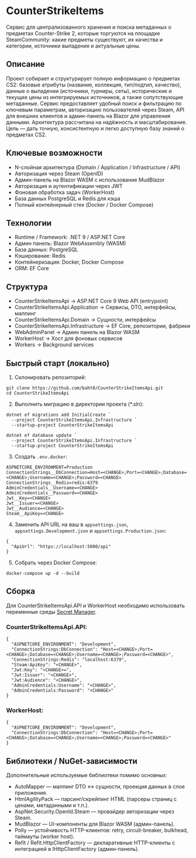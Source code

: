 # CounterStrikeItems
Сервис для централизованного хранения и поиска метаданных о предметах Counter-Strike 2, которые торгуются на площадке SteamCommunity: какие предметы существуют, их качества и категории, источники выпадения и актуальные цены.

## Описание
Проект собирает и структурирует полную информацию о предметах CS2: базовые атрибуты (название, коллекция, тип/подтип, качество), данные о выпадении (источники, турниры, сеты), исторические и текущие цены из интегрируемых источников, а также сопутствующие метаданные. Сервис предоставляет удобный поиск и фильтрацию по ключевым параметрам, авторизацию пользователей через Steam, API для внешних клиентов и админ-панель на Blazor для управления данными. Архитектура рассчитана на надёжность и масштабирование. Цель — дать точную, консистентную и легко доступную базу знаний о предметах CS2.

## Ключевые возможности
* N-слойная архитектура (Domain / Application / Infrastructure / API)
* Авторизация через Steam (OpenID)
* Админ-панель на Blazor WASM с использование MudBlazor
* Авторизация и аутентификации через JWT
* Фоновая обработка задач (WorkerHost)
* База данных PostgreSQL и Redis для кэша
* Полный контейнерный стек (Docker / Docker Compose)

## Технологии
* Runtime / Framework: .NET 9 / ASP.NET Core
* Админ панель: Blazor WebAssembly (WASM)
* База данных: PostgreSQL
* Кэширование: Redis
* Контейнеризация: Docker, Docker Compose
* ORM: EF Core

## Структура
* CounterStrikeItemsApi                    -> ASP.NET Core 9 Web API (entrypoint)
* CounterStrikeItemsApi.Application        -> Сервисы, DTO, интерфейсы, маппинг
* CounterStrikeItemsApi.Domain             -> Сущности, интерфейсы
* CounterStrikeItemsApi.Infrastructure     -> EF Core, репозитории, фабрики
* WebAdminPanel                            -> Админ панель на Blazor WASM
* WorkerHost                               -> Хост для фоновых сервисов
* Workers                                  -> Background services

## Быстрый старт (локально)
1. Склонировать репозиторий:
```
git clone https://github.com/baht0/CounterStrikeItemsApi.git
cd CounterStrikeItemsApi
```
2. Выполнить миграцию в директории проекта (*.sln):
```
dotnet ef migrations add InitialCreate `
  --project CounterStrikeItemsApi.Infrastructure `
  --startup-project CounterStrikeItemsApi

dotnet ef database update `
  --project CounterStrikeItemsApi.Infrastructure `
  --startup-project CounterStrikeItemsApi
```
3. Создать `.env.docker`:
```
ASPNETCORE_ENVIRONMENT=Production
ConnectionStrings__DbConnection=Host=<CHANGE>;Port=<CHANGE>;Database=<CHANGE>;Username=<CHANGE>;Password=<CHANGE>
ConnectionStrings__Redis=redis:6379
AdminCredentials__Username=<CHANGE>
AdminCredentials__Password=<CHANGE>
Jwt__Key=<CHANGE>
Jwt__Issuer=<CHANGE>
Jwt__Audience=<CHANGE>
Steam__ApiKey=<CHANGE>
```
4. Заменить API URL на ваш в `appsettings.json`, `appsettings.Development.json` и `appsettings.Production.json`:
```
{
  "ApiUrl": "https://localhost:5000/api"
}
```
5. Собрать через Docker Compose:
```
docker-compose up -d --build
```

## Сборка
Для CounterStrikeItemsApi.API и WorkerHost необходимо использовать переменные среды [Secret Manager](https://learn.microsoft.com/ru-ru/aspnet/core/security/app-secrets?view=aspnetcore-9.0&tabs=windows#secret-manager).
### CounterStrikeItemsApi.API:
```
{
  "ASPNETCORE_ENVIRONMENT": "Development",
  "ConnectionStrings:DbConnection": "Host=<CHANGE>;Port=<CHANGE>;Database=<CHANGE>;Username=<CHANGE>;Password=<CHANGE>",
  "ConnectionStrings:Redis": "localhost:6379",
  "Steam:ApiKey": "<CHANGE>",
  "Jwt:Key": "<CHANGE>=",
  "Jwt:Issuer": "<CHANGE>",
  "Jwt:Audience": "<CHANGE>",
  "AdminCredentials:Username": "<CHANGE>",
  "AdminCredentials:Password": "<CHANGE>"
}
```
### WorkerHost:
```
{
  "ASPNETCORE_ENVIRONMENT": "Development",
  "ConnectionStrings:DbConnection": "Host=<CHANGE>;Port=<CHANGE>;Database=<CHANGE>;Username=<CHANGE>;Password=<CHANGE>"
}
```
## Библиотеки / NuGet-зависимости
Дополнительные используемые библиотеки помимо основных:
* AutoMapper — маппинг DTO ↔ сущности, проекция данных в слое приложения.
* HtmlAgilityPack — парсинг/скрейпинг HTML (парсеры страниц с ценами, метаданными и т.п.).
* AspNet.Security.OpenId.Steam — провайдер авторизации через Steam.
* MudBlazor — UI-компоненты для Blazor WASM (админ-панель).
* Polly — устойчивость HTTP-клиентов: retry, circuit-breaker, bulkhead, таймауты (worker host).
* Refit / Refit.HttpClientFactory — декларативные HTTP-клиенты с интеграцией в IHttpClientFactory (админ-панель).
